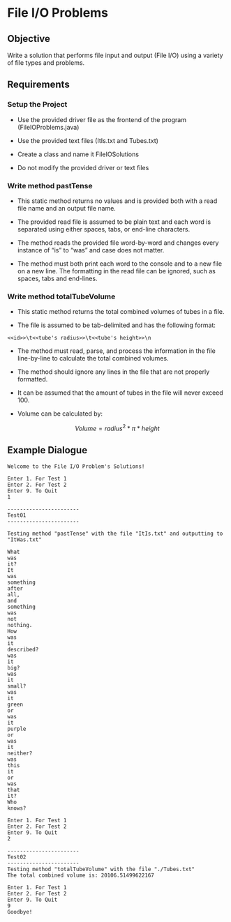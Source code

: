 # File I/O Problems

## Objective

Write a solution that performs file input and output (File I/O) using a variety of file types and problems.

## Requirements

### Setup the Project

- Use the provided driver file as the frontend of the program (FileIOProblems.java)

- Use the provided text files (ItIs.txt and Tubes.txt)

- Create a class and name it FileIOSolutions

- Do not modify the provided driver or text files

### Write method pastTense

- This static method returns no values and is provided both with a read file name and an output file name.

- The provided read file is assumed to be plain text and each word is separated using either spaces, tabs, or end-line characters.

- The method reads the provided file word-by-word and changes every instance of “is” to “was” and case does not matter.

- The method must both print each word to the console and to a new file on a new line. The formatting in the read file can be ignored, such as spaces, tabs and end-lines.

### Write method totalTubeVolume

- This static method returns the total combined volumes of tubes in a file.

- The file is assumed to be tab-delimited and has the following format:

```
<<id>>\t<<tube's radius>>\t<<tube's height>>\n
```

- The method must read, parse, and process the information in the file line-by-line to calculate the total combined volumes.

- The method should ignore any lines in the file that are not properly formatted.

- It can be assumed that the amount of tubes in the file will never exceed 100.

- Volume can be calculated by:

$$
Volume = radius^2 * \pi * height
$$

## Example Dialogue

```
Welcome to the File I/O Problem's Solutions!

Enter 1. For Test 1
Enter 2. For Test 2
Enter 9. To Quit
1

-----------------------
Test01
-----------------------

Testing method "pastTense" with the file "ItIs.txt" and outputting to "ItWas.txt"

What
was
it?
It
was
something
after
all,
and
something
was
not
nothing.
How
was
it
described?
was
it
big?
was
it
small?
was
it
green
or
was
it
purple
or
was
it
neither?
was
this
it
or
was
that
it?
Who
knows?

Enter 1. For Test 1
Enter 2. For Test 2
Enter 9. To Quit
2

-----------------------
Test02
-----------------------
Testing method "totalTubeVolume" with the file "./Tubes.txt"
The total combined volume is: 20106.51499622167

Enter 1. For Test 1
Enter 2. For Test 2
Enter 9. To Quit
9
Goodbye!
```

